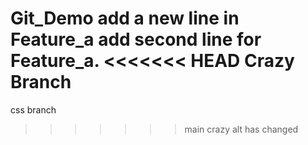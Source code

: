 Git_Demo
add a new line in Feature_a
add second line for Feature_a.
<<<<<<< HEAD
Crazy Branch
=======
css branch
>>>>>>> main
crazy alt has changed

